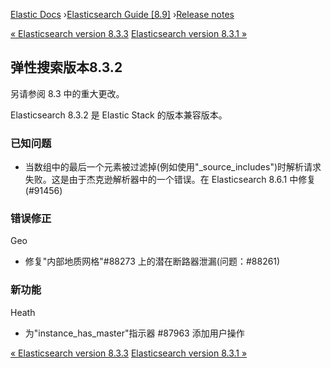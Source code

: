 

[Elastic Docs](/guide/) ›[Elasticsearch Guide [8.9]](index.md) ›[Release
notes](es-release-notes.md)

[« Elasticsearch version 8.3.3](release-notes-8.3.3.md) [Elasticsearch
version 8.3.1 »](release-notes-8.3.1.md)

## 弹性搜索版本8.3.2

另请参阅 8.3 中的重大更改。

Elasticsearch 8.3.2 是 Elastic Stack 的版本兼容版本。

### 已知问题

* 当数组中的最后一个元素被过滤掉(例如使用"_source_includes")时解析请求失败。这是由于杰克逊解析器中的一个错误。在 Elasticsearch 8.6.1 中修复 (#91456)

### 错误修正

Geo

    

* 修复"内部地质网格"#88273 上的潜在断路器泄漏(问题：#88261)

### 新功能

Heath

    

* 为"instance_has_master"指示器 #87963 添加用户操作

[« Elasticsearch version 8.3.3](release-notes-8.3.3.md) [Elasticsearch
version 8.3.1 »](release-notes-8.3.1.md)

